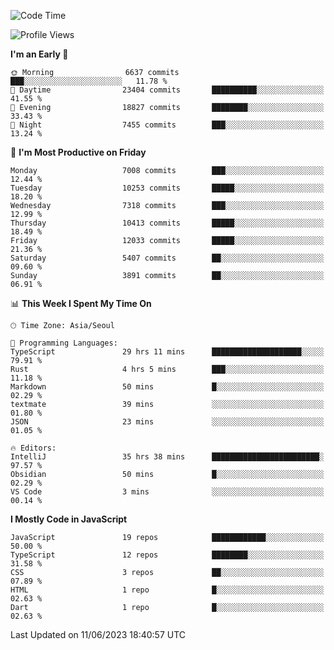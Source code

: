 <!--START_SECTION:waka-->
![Code Time](http://img.shields.io/badge/Code%20Time-5%2C012%20hrs%201%20min-blue)

![Profile Views](http://img.shields.io/badge/Profile%20Views-1-blue)

**I'm an Early 🐤** 

```text
🌞 Morning                6637 commits        ███░░░░░░░░░░░░░░░░░░░░░░   11.78 % 
🌆 Daytime                23404 commits       ██████████░░░░░░░░░░░░░░░   41.55 % 
🌃 Evening                18827 commits       ████████░░░░░░░░░░░░░░░░░   33.43 % 
🌙 Night                  7455 commits        ███░░░░░░░░░░░░░░░░░░░░░░   13.24 % 
```
📅 **I'm Most Productive on Friday** 

```text
Monday                   7008 commits        ███░░░░░░░░░░░░░░░░░░░░░░   12.44 % 
Tuesday                  10253 commits       █████░░░░░░░░░░░░░░░░░░░░   18.20 % 
Wednesday                7318 commits        ███░░░░░░░░░░░░░░░░░░░░░░   12.99 % 
Thursday                 10413 commits       █████░░░░░░░░░░░░░░░░░░░░   18.49 % 
Friday                   12033 commits       █████░░░░░░░░░░░░░░░░░░░░   21.36 % 
Saturday                 5407 commits        ██░░░░░░░░░░░░░░░░░░░░░░░   09.60 % 
Sunday                   3891 commits        ██░░░░░░░░░░░░░░░░░░░░░░░   06.91 % 
```


📊 **This Week I Spent My Time On** 

```text
🕑︎ Time Zone: Asia/Seoul

💬 Programming Languages: 
TypeScript               29 hrs 11 mins      ████████████████████░░░░░   79.91 % 
Rust                     4 hrs 5 mins        ███░░░░░░░░░░░░░░░░░░░░░░   11.18 % 
Markdown                 50 mins             █░░░░░░░░░░░░░░░░░░░░░░░░   02.29 % 
textmate                 39 mins             ░░░░░░░░░░░░░░░░░░░░░░░░░   01.80 % 
JSON                     23 mins             ░░░░░░░░░░░░░░░░░░░░░░░░░   01.05 % 

🔥 Editors: 
IntelliJ                 35 hrs 38 mins      ████████████████████████░   97.57 % 
Obsidian                 50 mins             █░░░░░░░░░░░░░░░░░░░░░░░░   02.29 % 
VS Code                  3 mins              ░░░░░░░░░░░░░░░░░░░░░░░░░   00.14 % 
```

**I Mostly Code in JavaScript** 

```text
JavaScript               19 repos            ████████████░░░░░░░░░░░░░   50.00 % 
TypeScript               12 repos            ████████░░░░░░░░░░░░░░░░░   31.58 % 
CSS                      3 repos             ██░░░░░░░░░░░░░░░░░░░░░░░   07.89 % 
HTML                     1 repo              █░░░░░░░░░░░░░░░░░░░░░░░░   02.63 % 
Dart                     1 repo              █░░░░░░░░░░░░░░░░░░░░░░░░   02.63 % 
```




 Last Updated on 11/06/2023 18:40:57 UTC
<!--END_SECTION:waka-->
